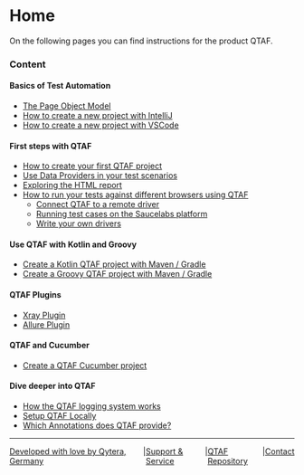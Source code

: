 # Home

On the following pages you can find instructions for the product QTAF.

### Content

#### Basics of Test Automation
- [The Page Object Model](sections/Page_Object_Model.md)
- [How to create a new project with IntelliJ](sections/setup/IntelliJ_Project_Setup.md)
- [How to create a new project with VSCode](sections/setup/VSCode_Project_Setup.md)


#### First steps with QTAF
- [How to create your first QTAF project](sections/steps/New_QTAF_Project.md)
- [Use Data Providers in your test scenarios](sections/steps/Data_Providers.md)
- [Exploring the HTML report](sections/steps/HTML_Report_Plugin.md)
- [How to run your tests against different browsers using QTAF](sections/steps/Drivers.md)
    - [Connect QTAF to a remote driver](sections/steps/Drivers.md#running-test-cases-on-a-remote-browser)
    - [Running test cases on the Saucelabs platform](sections/steps/Drivers.md#running-test-cases-on-the-saucelabs-platform)
    - [Write your own drivers](sections/steps/Drivers.md#writing-your-own-drivers)

#### Use QTAF with Kotlin and Groovy
- [Create a Kotlin QTAF project with Maven / Gradle](sections/steps/QTAF_Kotlin.md)
- [Create a Groovy QTAF project with Maven / Gradle](sections/steps/QTAF_Groovy.md)

#### QTAF Plugins
- [Xray Plugin](sections/plugins/XRAY_Plugin.md)
- [Allure Plugin](sections/plugins/Allure_Plugin.md)

#### QTAF and Cucumber
- [Create a QTAF Cucumber project](sections/cucumber/New_Cucumber_Project.md)

#### Dive deeper into QTAF
- [How the QTAF logging system works](sections/dive/Overview_Logging.md)
- [Setup QTAF Locally](sections/dive/Setup_QTAF_Locally.md)
- [Which Annotations does QTAF provide?](sections/dive/Overview_Annotations.md)

<hr>
<div style="display: flex; flex-direction: row; justify-content: space-between">
  <a href="https://www.qytera.de" target="_blank">Developed with love by Qytera, Germany</a>
  <span>|</span>
  <a href="https://www.qytera.de/testautomatisierung-workshop" target="_blank">Support & Service</a>
  <span>|</span>
  <a href="https://github.com/Qytera-Gmbh/QTAF" target="_blank">QTAF Repository</a>
  <span>|</span>
  <a href="https://www.qytera.de/kontakt" target="_blank">Contact</a><br>
</div>
